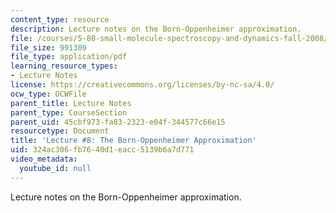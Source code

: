 ```yaml
---
content_type: resource
description: Lecture notes on the Born-Oppenheimer approximation.
file: /courses/5-80-small-molecule-spectroscopy-and-dynamics-fall-2008/324ac306fb7640d1eacc5139b6a7d771_08_580ln_576.pdf
file_size: 991309
file_type: application/pdf
learning_resource_types:
- Lecture Notes
license: https://creativecommons.org/licenses/by-nc-sa/4.0/
ocw_type: OCWFile
parent_title: Lecture Notes
parent_type: CourseSection
parent_uid: 45cbf973-fa83-2323-e04f-344577c66e15
resourcetype: Document
title: 'Lecture #8: The Born-Oppenheimer Approximation'
uid: 324ac306-fb76-40d1-eacc-5139b6a7d771
video_metadata:
  youtube_id: null
---
```

Lecture notes on the Born-Oppenheimer approximation.